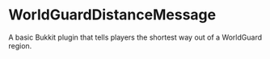 WorldGuardDistanceMessage
=========================
A basic Bukkit plugin that tells players the shortest way out of a WorldGuard region.
